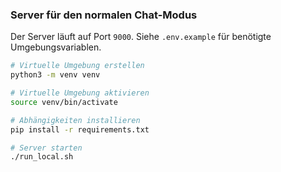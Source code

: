 ### Server für den normalen Chat-Modus

Der Server läuft auf Port `9000`.
Siehe `.env.example` für benötigte Umgebungsvariablen.

```bash
# Virtuelle Umgebung erstellen
python3 -m venv venv

# Virtuelle Umgebung aktivieren
source venv/bin/activate

# Abhängigkeiten installieren
pip install -r requirements.txt

# Server starten
./run_local.sh
